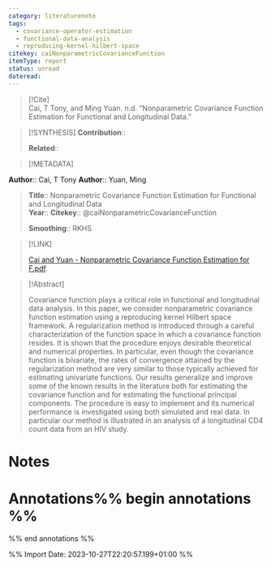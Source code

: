 ```yaml
---
category: literaturenote
tags:
  - covariance-operator-estimation
  - functional-data-analysis
  - reproducing-kernel-hilbert-space
citekey: caiNonparametricCovarianceFunction
itemType: report
status: unread
dateread:
---
```


> [!Cite]  
> Cai, T Tony, and Ming Yuan. n.d. “Nonparametric Covariance Function Estimation for Functional and Longitudinal Data.”

> [!SYNTHESIS] 
>**Contribution**::
>
>**Related**:: 
>

> [!METADATA]  
>
**Author**:: Cai, T Tony
**Author**:: Yuan, Ming<br>
> **Title**:: Nonparametric Covariance Function Estimation for Functional and Longitudinal Data    
> **Year**:: 
> **Citekey**:: @caiNonparametricCovarianceFunction    
>
> **Smoothing**:: RKHS


> [!LINK] 
>
> [Cai and Yuan - Nonparametric Covariance Function Estimation for F.pdf](file:///Users/steven/Zotero/storage/X49M7L7P/Cai%20and%20Yuan%20-%20Nonparametric%20Covariance%20Function%20Estimation%20for%20F.pdf).

>[!Abstract]
>
>Covariance function plays a critical role in functional and longitudinal data analysis. In this paper, we consider nonparametric covariance function estimation using a reproducing kernel Hilbert space framework. A regularization method is introduced through a careful characterization of the function space in which a covariance function resides. It is shown that the procedure enjoys desirable theoretical and numerical properties. In particular, even though the covariance function is bivariate, the rates of convergence attained by the regularization method are very similar to those typically achieved for estimating univariate functions. Our results generalize and improve some of the known results in the literature both for estimating the covariance function and for estimating the functional principal components. The procedure is easy to implement and its numerical performance is investigated using both simulated and real data. In particular our method is illustrated in an analysis of a longitudinal CD4 count data from an HIV study.
>>


# Notes<br>
# Annotations%% begin annotations %%  
 
  
%% end annotations %%

%% Import Date: 2023-10-27T22:20:57.199+01:00 %%
